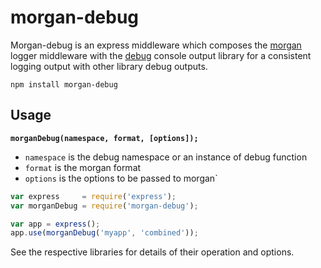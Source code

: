 morgan-debug
===

Morgan-debug is an express middleware which composes the [morgan](https://www.npmjs.org/package/morgan) logger middleware with the [debug](https://www.npmjs.org/package/debug) console output library for a consistent logging output with other library debug outputs.

```
npm install morgan-debug
```

## Usage

**`morganDebug(namespace, format, [options]);`**

- `namespace` is the debug namespace or an instance of debug function
- `format` is the morgan format
- `options` is the options to be passed to morgan`

```js
var express     = require('express');
var morganDebug = require('morgan-debug');

var app = express();
app.use(morganDebug('myapp', 'combined'));
```

See the respective libraries for details of their operation and options.
